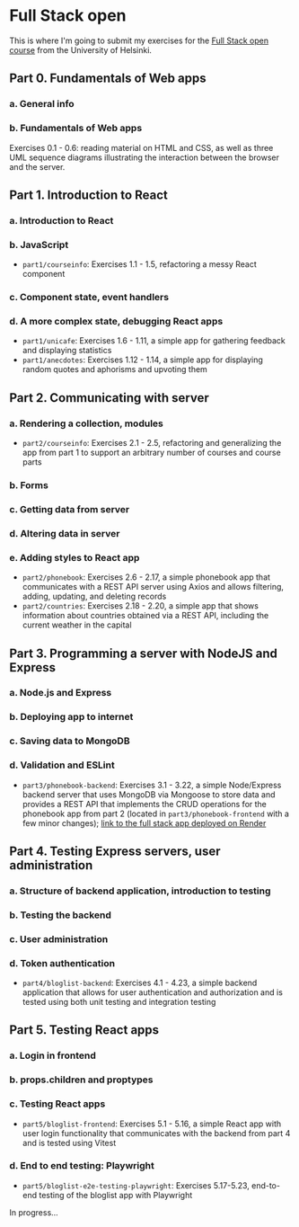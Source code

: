 # Full Stack open
This is where I'm going to submit my exercises for the [Full Stack open course](https://fullstackopen.com/en/) from the University of Helsinki.

## Part 0. Fundamentals of Web apps
### a. General info
### b. Fundamentals of Web apps
Exercises 0.1 - 0.6: reading material on HTML and CSS, as well as three UML sequence diagrams illustrating the interaction between the browser and the server.

## Part 1. Introduction to React
### a. Introduction to React
### b. JavaScript
- `part1/courseinfo`: Exercises 1.1 - 1.5, refactoring a messy React component
### c. Component state, event handlers
### d. A more complex state, debugging React apps
- `part1/unicafe`: Exercises 1.6 - 1.11, a simple app for gathering feedback and displaying statistics
- `part1/anecdotes`: Exercises 1.12 - 1.14, a simple app for displaying random quotes and aphorisms and upvoting them

## Part 2. Communicating with server
### a. Rendering a collection, modules
- `part2/courseinfo`: Exercises 2.1 - 2.5, refactoring and generalizing the app from part 1 to support an arbitrary number of courses and course parts
### b. Forms
### c. Getting data from server
### d. Altering data in server
### e. Adding styles to React app
- `part2/phonebook`: Exercises 2.6 - 2.17, a simple phonebook app that communicates with a REST API server using Axios and allows filtering, adding, updating, and deleting records
- `part2/countries`: Exercises 2.18 - 2.20, a simple app that shows information about countries obtained via a REST API, including the current weather in the capital

## Part 3. Programming a server with NodeJS and Express
### a. Node.js and Express
### b. Deploying app to internet
### c. Saving data to MongoDB
### d. Validation and ESLint
- `part3/phonebook-backend`: Exercises 3.1 - 3.22, a simple Node/Express backend server that uses MongoDB via Mongoose to store data and provides a REST API that implements the CRUD operations for the phonebook app from part 2 (located in `part3/phonebook-frontend` with a few minor changes); [link to the full stack app deployed on Render](https://phonebook-32qc.onrender.com)

## Part 4. Testing Express servers, user administration
### a. Structure of backend application, introduction to testing
### b. Testing the backend
### c. User administration
### d. Token authentication
- `part4/bloglist-backend`: Exercises 4.1 - 4.23, a simple backend application that allows for user authentication and authorization and is tested using both unit testing and integration testing

## Part 5. Testing React apps
### a. Login in frontend
### b. props.children and proptypes
### c. Testing React apps
- `part5/bloglist-frontend`: Exercises 5.1 - 5.16, a simple React app with user login functionality that communicates with the backend from part 4 and is tested using Vitest
### d. End to end testing: Playwright
- `part5/bloglist-e2e-testing-playwright`: Exercises 5.17-5.23, end-to-end testing of the bloglist app with Playwright

In progress...

